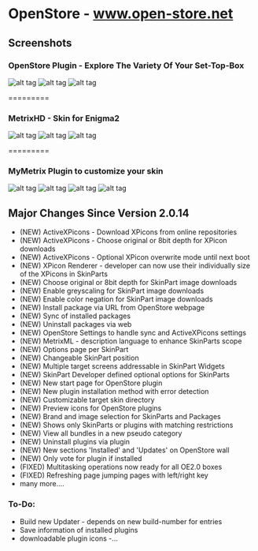 OpenStore - www.open-store.net
=========

## Screenshots

### OpenStore Plugin - Explore The Variety Of Your Set-Top-Box
![alt tag](http://open-store.net/info/Screenshots/Plugin/OpenStore/Categories2.jpg)
![alt tag](http://open-store.net/info/Screenshots/Plugin/OpenStore/Browse2.jpg)
![alt tag](http://open-store.net/info/Screenshots/Plugin/OpenStore/Browse3.jpg)


=========

### MetrixHD - Skin for Enigma2 
![alt tag](http://open-store.net/info/Screenshots/Skin/Menu.jpg?raw=true)
![alt tag](http://open-store.net/info/Screenshots/Skin/ChannelList.jpg?raw=true)
![alt tag](http://open-store.net/info/Screenshots/Skin/InfoBar.jpg?raw=true)

=========

### MyMetrix Plugin to customize your skin
![alt tag](http://open-store.net/info/Screenshots/Plugin/MyMetrix/MyMetrix.jpg)
![alt tag](http://open-store.net/info/Screenshots/Plugin/MyMetrix/MyMetrixCategories.jpg)
![alt tag](http://open-store.net/info/Screenshots/Plugin/MyMetrix/MySkinParts1.jpg)
![alt tag](http://open-store.net/info/Screenshots/Plugin/MyMetrix/SkinPartsSettingsPage.jpg?raw=true)


## Major Changes Since Version 2.0.14
- (NEW) ActiveXPicons - Download XPicons from online repositories
- (NEW) ActiveXPicons - Choose original or 8bit depth for XPicon downloads
- (NEW) ActiveXPicons - Optional XPicon overwrite mode until next boot
- (NEW) XPicon Renderer - developer can now use their individually size of the XPicons in SkinParts
- (NEW) Choose original or 8bit depth for SkinPart image downloads
- (NEW) Enable greyscaling for SkinPart image downloads
- (NEW) Enable color negation for SkinPart image downloads
- (NEW) Install package via URL from OpenStore webpage
- (NEW) Sync of installed packages
- (NEW) Uninstall packages via web
- (NEW) OpenStore Settings to handle sync and ActiveXPicons settings
- (NEW) MetrixML - description language to enhance SkinParts scope
- (NEW) Options page per SkinPart
- (NEW) Changeable SkinPart position
- (NEW) Multiple target screens addressable in SkinPart Widgets
- (NEW) SkinPart Developer defined optional options for SkinParts
- (NEW) New start page for OpenStore plugin
- (NEW) New plugin installation method with error detection
- (NEW) Customizable target skin directory
- (NEW) Preview icons for OpenStore plugins
- (NEW) Brand and image selection for SkinParts and Packages
- (NEW) Shows only SkinParts or plugins with matching restrictions
- (NEW) View all bundles in a new pseudo category
- (NEW) Uninstall plugins via plugin
- (NEW) New sections 'Installed' and 'Updates' on OpenStore wall
- (NEW) Only vote for plugin if installed
- (FIXED) Multitasking operations now ready for all OE2.0 boxes
- (FIXED) Refreshing page jumping pages with left/right key
- many more....

### To-Do:
- Build new Updater - depends on new build-number for entries
- Save information of installed plugins
- downloadable plugin icons
-...
